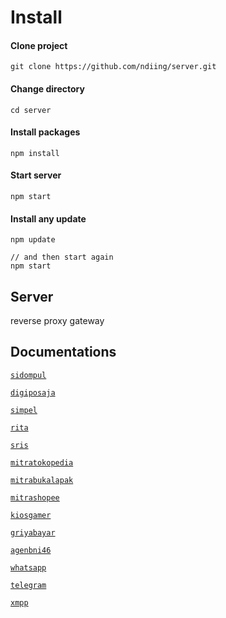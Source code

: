 # Install

#### Clone project
```
git clone https://github.com/ndiing/server.git
```
#### Change directory
```
cd server
```
#### Install packages
```
npm install
```
#### Start server
```
npm start
```
#### Install any update
```
npm update

// and then start again
npm start
```

## Server

reverse proxy gateway

## Documentations

<dl>
<dt><a href="./api/sidompul/v1/README.md"><code>sidompul</code></a></dt>
</dl>
<dl>
<dt><a href="./api/digiposaja/v1/README.md"><code>digiposaja</code></a></dt>
</dl>
<dl>
<dt><a href="./api/simpel/v1/README.md"><code>simpel</code></a></dt>
</dl>
<dl>
<dt><a href="./api/rita/v1/README.md"><code>rita</code></a></dt>
</dl>
<dl>
<dt><a href="./api/sris/v1/README.md"><code>sris</code></a></dt>
</dl>
<dl>
<dt><a href="./api/mitratokopedia/v1/README.md"><code>mitratokopedia</code></a></dt>
</dl>
<dl>
<dt><a href="./api/mitrabukalapak/v1/README.md"><code>mitrabukalapak</code></a></dt>
</dl>
<dl>
<dt><a href="./api/mitrashopee/v1/README.md"><code>mitrashopee</code></a></dt>
</dl>
<dl>
<dt><a href="./api/kiosgamer/v1/README.md"><code>kiosgamer</code></a></dt>
</dl>
<dl>
<dt><a href="./api/griyabayar/v1/README.md"><code>griyabayar</code></a></dt>
</dl>
<dl>
<dt><a href="./api/agenbni46/v1/README.md"><code>agenbni46</code></a></dt>
</dl>
<dl>
<dt><a href="./api/whatsapp/v1/README.md"><code>whatsapp</code></a></dt>
</dl>
<dl>
<dt><a href="./api/telegram/v1/README.md"><code>telegram</code></a></dt>
</dl>
<dl>
<dt><a href="./api/xmpp/v1/README.md"><code>xmpp</code></a></dt>
</dl>
